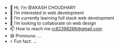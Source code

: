 - 👋 Hi, I’m @AKASH CHOUDHARY
- 👀 I’m interested in web development
- 🌱 I’m currently learning full stack web development
- 💞️ I’m looking to collaborate on web design
- 📫 How to reach me rc82398266@gmail.com
- 😄 Pronouns: ...
- ⚡ Fun fact: ...

<!---
Gabru82/Gabru82 is a ✨ special ✨ repository because its `README.md` (this file) appears on your GitHub profile.
You can click the Preview link to take a look at your changes.
--->
